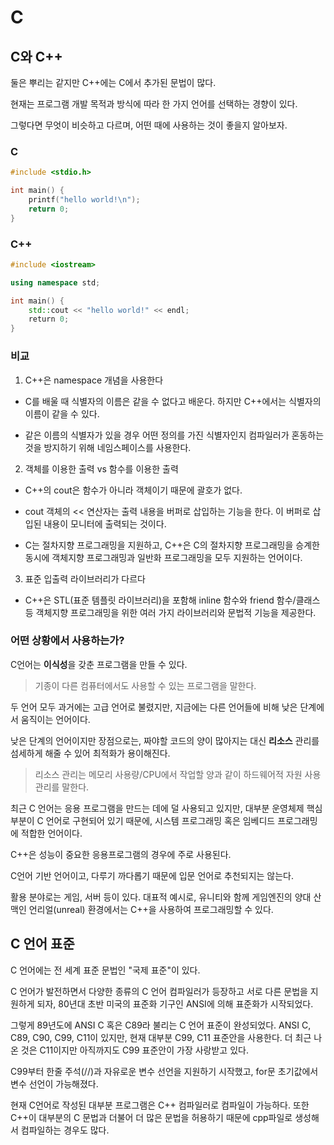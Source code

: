 # C

## C와 C++

둘은 뿌리는 같지만 C++에는 C에서 추가된 문법이 많다.

현재는 프로그램 개발 목적과 방식에 따라 한 가지 언어를 선택하는 경향이 있다.

그렇다면 무엇이 비슷하고 다르며, 어떤 때에 사용하는 것이 좋을지 알아보자.

### C

```c
#include <stdio.h>

int main() {
    printf("hello world!\n");
    return 0;
}

```

### C++

```cpp
#include <iostream>

using namespace std;

int main() {
    std::cout << "hello world!" << endl;
    return 0;
}

```

### 비교

1. C++은 namespace 개념을 사용한다
- C를 배울 때 식별자의 이름은 같을 수 없다고 배운다. 하지만 C++에서는 식별자의 이름이 같을 수 있다.

- 같은 이름의 식별자가 있을 경우 어떤 정의를 가진 식별자인지 컴파일러가 혼동하는 것을 방지하기 위해 네임스페이스를 사용한다.
2. 객체를 이용한 출력 vs 함수를 이용한 출력
- C++의 cout은 함수가 아니라 객체이기 때문에 괄호가 없다.

- cout 객체의 << 연산자는 출력 내용을 버퍼로 삽입하는 기능을 한다. 이 버퍼로 삽입된 내용이 모니터에 출력되는 것이다.

- C는 절차지향 프로그래밍을 지원하고, C++은 C의 절차지향 프로그래밍을 승계한 동시에 객체지향 프로그래밍과 일반화 프로그래밍을 모두 지원하는 언어이다.
3. 표준 입출력 라이브러리가 다르다
- C++은 STL(표준 템플릿 라이브러리)을 포함해 inline 함수와 friend 함수/클래스 등 객체지향 프로그래밍을 위한 여러 가지 라이브러리와 문법적 기능을 제공한다.

### 어떤 상황에서 사용하는가?

C언어는 **이식성**을 갖춘 프로그램을 만들 수 있다.

> 기종이 다른 컴퓨터에서도 사용할 수 있는 프로그램을 말한다.

두 언어 모두 과거에는 고급 언어로 불렸지만, 지금에는 다른 언어들에 비해 낮은 단계에서 움직이는 언어이다.

낮은 단계의 언어이지만 장점으로는, 짜야할 코드의 양이 많아지는 대신 **리소스** 관리를 섬세하게 해줄 수 있어 최적화가 용이해진다.

> 리소스 관리는 메모리 사용량/CPU에서 작업할 양과 같이 하드웨어적 자원 사용 관리를 말한다.

최근 C 언어는 응용 프로그램을 만드는 데에 덜 사용되고 있지만, 대부분 운영체제 핵심 부분이 C 언어로 구현되어 있기 때문에, 시스템 프로그래밍 혹은 임베디드 프로그래밍에 적합한 언어이다.

C++은 성능이 중요한 응용프로그램의 경우에 주로 사용된다.

C언어 기반 언어이고, 다루기 까다롭기 때문에 입문 언어로 추천되지는 않는다.

활용 분야로는 게임, 서버 등이 있다. 대표적 예시로, 유니티와 함께 게임엔진의 양대 산맥인 언리얼(unreal) 환경에서는 C++을 사용하여 프로그래밍할 수 있다.



## C 언어 표준

C 언어에는 전 세계 표준 문법인 "국제 표준"이 있다.

C 언어가 발전하면서 다양한 종류의 C 언어 컴파일러가 등장하고 서로 다른 문법을 지원하게 되자, 80년대 초반 미국의 표준화 기구인 ANSI에 의해 표준화가 시작되었다.

그렇게 89년도에 ANSI C 혹은 C89라 불리는 C 언어 표준이 완성되었다. ANSI C, C89, C90, C99, C11이 있지만, 현재 대부분 C99, C11 표준안을 사용한다. 더 최근 나온 것은 C11이지만 아직까지도 C99 표준안이 가장 사랑받고 있다.

C99부터 한줄 주석(//)과 자유로운 변수 선언을 지원하기 시작했고, for문 초기값에서 변수 선언이 가능해졌다.

현재 C언어로 작성된 대부분 프로그램은 C++ 컴파일러로 컴파일이 가능하다. 또한 C++이 대부분의 C 문법과 더불어 더 많은 문법을 허용하기 때문에 cpp파일로 생성해서 컴파일하는 경우도 많다. 


